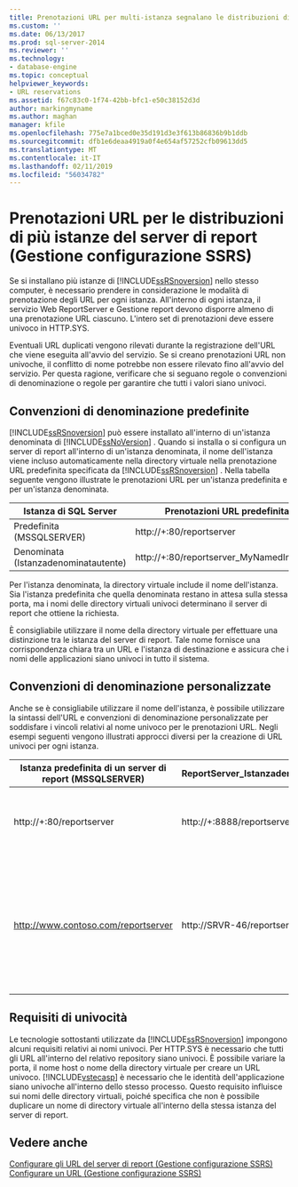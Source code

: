 ```yaml
---
title: Prenotazioni URL per multi-istanza segnalano le distribuzioni di Server (Gestione configurazione SSRS) | Microsoft Docs
ms.custom: ''
ms.date: 06/13/2017
ms.prod: sql-server-2014
ms.reviewer: ''
ms.technology:
- database-engine
ms.topic: conceptual
helpviewer_keywords:
- URL reservations
ms.assetid: f67c83c0-1f74-42bb-bfc1-e50c38152d3d
author: markingmyname
ms.author: maghan
manager: kfile
ms.openlocfilehash: 775e7a1bced0e35d191d3e3f613b86836b9b1ddb
ms.sourcegitcommit: dfb1e6deaa4919a0f4e654af57252cfb09613dd5
ms.translationtype: MT
ms.contentlocale: it-IT
ms.lasthandoff: 02/11/2019
ms.locfileid: "56034782"
---
```

# <a name="url-reservations-for-multi-instance-report-server-deployments--ssrs-configuration-manager"></a>Prenotazioni URL per le distribuzioni di più istanze del server di report (Gestione configurazione SSRS)
  Se si installano più istanze di [!INCLUDE[ssRSnoversion](../../includes/ssrsnoversion-md.md)] nello stesso computer, è necessario prendere in considerazione le modalità di prenotazione degli URL per ogni istanza. All'interno di ogni istanza, il servizio Web ReportServer e Gestione report devono disporre almeno di una prenotazione URL ciascuno. L'intero set di prenotazioni deve essere univoco in HTTP.SYS.  
  
 Eventuali URL duplicati vengono rilevati durante la registrazione dell'URL che viene eseguita all'avvio del servizio. Se si creano prenotazioni URL non univoche, il conflitto di nome potrebbe non essere rilevato fino all'avvio del servizio. Per questa ragione, verificare che si seguano regole o convenzioni di denominazione o regole per garantire che tutti i valori siano univoci.  
  
## <a name="default-naming-conventions"></a>Convenzioni di denominazione predefinite  
 [!INCLUDE[ssRSnoversion](../../includes/ssrsnoversion-md.md)] può essere installato all'interno di un'istanza denominata di [!INCLUDE[ssNoVersion](../../includes/ssnoversion-md.md)] . Quando si installa o si configura un server di report all'interno di un'istanza denominata, il nome dell'istanza viene incluso automaticamente nella directory virtuale nella prenotazione URL predefinita specificata da [!INCLUDE[ssRSnoversion](../../includes/ssrsnoversion-md.md)] . Nella tabella seguente vengono illustrate le prenotazioni URL per un'istanza predefinita e per un'istanza denominata.  
  
|Istanza di SQL Server|Prenotazioni URL predefinita|  
|-------------------------|-----------------------------|  
|Predefinita (MSSQLSERVER)|http://+:80/reportserver|  
|Denominata (Istanzadenominatautente)|http://+:80/reportserver_MyNamedInstance|  
  
 Per l'istanza denominata, la directory virtuale include il nome dell'istanza. Sia l'istanza predefinita che quella denominata restano in attesa sulla stessa porta, ma i nomi delle directory virtuali univoci determinano il server di report che ottiene la richiesta.  
  
 È consigliabile utilizzare il nome della directory virtuale per effettuare una distinzione tra le istanza del server di report. Tale nome fornisce una corrispondenza chiara tra un URL e l'istanza di destinazione e assicura che i nomi delle applicazioni siano univoci in tutto il sistema.  
  
## <a name="custom-naming-conventions"></a>Convenzioni di denominazione personalizzate  
 Anche se è consigliabile utilizzare il nome dell'istanza, è possibile utilizzare la sintassi dell'URL e convenzioni di denominazione personalizzate per soddisfare i vincoli relativi al nome univoco per le prenotazioni URL. Negli esempi seguenti vengono illustrati approcci diversi per la creazione di URL univoci per ogni istanza.  
  
|Istanza predefinita di un server di report (MSSQLSERVER)|ReportServer_Istanzadenominatautente|Univocità|  
|----------------------------------------------------|-----------------------------------|----------------|  
|http://+:80/reportserver|http://+:8888/reportserver|Ogni istanza resta in attesa su una porta diversa.|  
|http://www.contoso.com/reportserver|http://SRVR-46/reportserver|Ogni istanza risponde a nomi di server diversi (nome completo di dominio e nome del computer).|  
  
## <a name="uniqueness-requirements"></a>Requisiti di univocità  
 Le tecnologie sottostanti utilizzate da [!INCLUDE[ssRSnoversion](../../includes/ssrsnoversion-md.md)] impongono alcuni requisiti relativi ai nomi univoci. Per HTTP.SYS è necessario che tutti gli URL all'interno del relativo repository siano univoci. È possibile variare la porta, il nome host o nome della directory virtuale per creare un URL univoco. [!INCLUDE[vstecasp](../../includes/vstecasp-md.md)] è necessario che le identità dell'applicazione siano univoche all'interno dello stesso processo. Questo requisito influisce sui nomi delle directory virtuali, poiché specifica che non è possibile duplicare un nome di directory virtuale all'interno della stessa istanza del server di report.  
  
## <a name="see-also"></a>Vedere anche  
 [Configurare gli URL del server di report &#40;Gestione configurazione SSRS&#41;](configure-report-server-urls-ssrs-configuration-manager.md)   
 [Configurare un URL &#40;Gestione configurazione SSRS&#41;](configure-a-url-ssrs-configuration-manager.md)  
  
  
